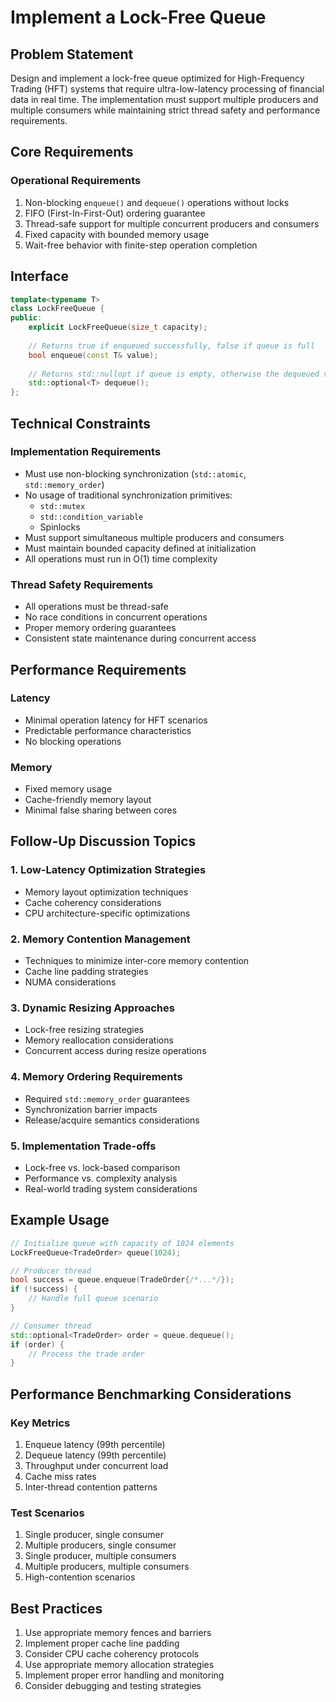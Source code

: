 # Implement a Lock-Free Queue

## Problem Statement

Design and implement a lock-free queue optimized for High-Frequency Trading (HFT) systems that require ultra-low-latency processing of financial data in real time. The implementation must support multiple producers and multiple consumers while maintaining strict thread safety and performance requirements.

## Core Requirements

### Operational Requirements
1. Non-blocking `enqueue()` and `dequeue()` operations without locks
2. FIFO (First-In-First-Out) ordering guarantee
3. Thread-safe support for multiple concurrent producers and consumers
4. Fixed capacity with bounded memory usage
5. Wait-free behavior with finite-step operation completion

## Interface

```cpp
template<typename T>
class LockFreeQueue {
public:
    explicit LockFreeQueue(size_t capacity);
    
    // Returns true if enqueued successfully, false if queue is full
    bool enqueue(const T& value);
    
    // Returns std::nullopt if queue is empty, otherwise the dequeued value
    std::optional<T> dequeue();
};
```

## Technical Constraints

### Implementation Requirements
- Must use non-blocking synchronization (`std::atomic`, `std::memory_order`)
- No usage of traditional synchronization primitives:
  - `std::mutex`
  - `std::condition_variable`
  - Spinlocks
- Must support simultaneous multiple producers and consumers
- Must maintain bounded capacity defined at initialization
- All operations must run in O(1) time complexity

### Thread Safety Requirements
- All operations must be thread-safe
- No race conditions in concurrent operations
- Proper memory ordering guarantees
- Consistent state maintenance during concurrent access

## Performance Requirements

### Latency
- Minimal operation latency for HFT scenarios
- Predictable performance characteristics
- No blocking operations

### Memory
- Fixed memory usage
- Cache-friendly memory layout
- Minimal false sharing between cores

## Follow-Up Discussion Topics

### 1. Low-Latency Optimization Strategies
- Memory layout optimization techniques
- Cache coherency considerations
- CPU architecture-specific optimizations

### 2. Memory Contention Management
- Techniques to minimize inter-core memory contention
- Cache line padding strategies
- NUMA considerations

### 3. Dynamic Resizing Approaches
- Lock-free resizing strategies
- Memory reallocation considerations
- Concurrent access during resize operations

### 4. Memory Ordering Requirements
- Required `std::memory_order` guarantees
- Synchronization barrier impacts
- Release/acquire semantics considerations

### 5. Implementation Trade-offs
- Lock-free vs. lock-based comparison
- Performance vs. complexity analysis
- Real-world trading system considerations

## Example Usage

```cpp
// Initialize queue with capacity of 1024 elements
LockFreeQueue<TradeOrder> queue(1024);

// Producer thread
bool success = queue.enqueue(TradeOrder{/*...*/});
if (!success) {
    // Handle full queue scenario
}

// Consumer thread
std::optional<TradeOrder> order = queue.dequeue();
if (order) {
    // Process the trade order
}
```

## Performance Benchmarking Considerations

### Key Metrics
1. Enqueue latency (99th percentile)
2. Dequeue latency (99th percentile)
3. Throughput under concurrent load
4. Cache miss rates
5. Inter-thread contention patterns

### Test Scenarios
1. Single producer, single consumer
2. Multiple producers, single consumer
3. Single producer, multiple consumers
4. Multiple producers, multiple consumers
5. High-contention scenarios

## Best Practices

1. Use appropriate memory fences and barriers
2. Implement proper cache line padding
3. Consider CPU cache coherency protocols
4. Use appropriate memory allocation strategies
5. Implement proper error handling and monitoring
6. Consider debugging and testing strategies

